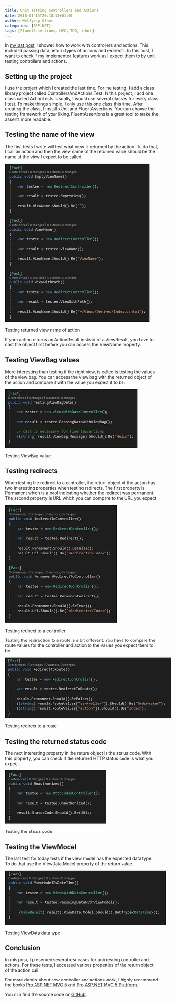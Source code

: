 ```yaml
---
title: Unit Testing Controllers and Actions
date: 2018-01-15T20:10:13+01:00
author: Wolfgang Ofner
categories: [ASP.NET]
tags: [FluentAssertions, MVC, TDD, xUnit]
---
```

In <a href="/controllers-and-actions/" target="_blank" rel="noopener">my last post</a>, I showed how to work with controllers and actions. This included passing data, return types of actions and redirects. In this post, I want to check if my implemented features work as I expect them to by unit testing controllers and actions.

## Setting up the project

I use the project which I created the last time. For the testing, I add a class library project called ControllersAndActions.Test. In this project, I add one class called ActionTests. Usually, I would use several classes for every class I test. To make things simple, I only use this one class this time. After creating the class, I install xUnit and FluentAssertions. You can choose the testing framework of your liking. FluentAssertions is a great tool to make the asserts more readable.

## Testing the name of the view

The first tests I write will test what view is returned by the action. To do that, I call an action and then the view name of the returned value should be the name of the view I expect to be called.

<div id="attachment_636" style="width: 485px" class="wp-caption aligncenter">
  <a href="/wp-content/uploads/2018/01/Testing-returned-view-name-of-action.jpg"><img aria-describedby="caption-attachment-636" loading="lazy" class="size-full wp-image-636" src="/wp-content/uploads/2018/01/Testing-returned-view-name-of-action.jpg" alt="Testing returned view name of action" width="475" height="519" /></a>
  
  <p id="caption-attachment-636" class="wp-caption-text">
    Testing returned view name of action
  </p>
</div>

If your action returns an ActionResult instead of a ViewResult, you have to cast the object first before you can access the ViewName property.

## Testing ViewBag values

More interesting than testing if the right view, is called is testing the values of the view bag. You can access the view bag with the returned object of the action and compare it with the value you expect it to be.

<div id="attachment_637" style="width: 445px" class="wp-caption aligncenter">
  <a href="/wp-content/uploads/2018/01/Testing-ViewBag-value.jpg"><img aria-describedby="caption-attachment-637" loading="lazy" class="size-full wp-image-637" src="/wp-content/uploads/2018/01/Testing-ViewBag-value.jpg" alt="Testing ViewBag value" width="435" height="193" /></a>
  
  <p id="caption-attachment-637" class="wp-caption-text">
    Testing ViewBag value
  </p>
</div>

## Testing redirects

When testing the redirect to a controller, the return object of the action has two interesting properties when testing redirects. The first property is Permanent which is a bool indicating whether the redirect was permanent. The second property is URL which you can compare to the URL you expect.

<div id="attachment_638" style="width: 378px" class="wp-caption aligncenter">
  <a href="/wp-content/uploads/2018/01/Testing-redirect-to-a-controller.jpg"><img aria-describedby="caption-attachment-638" loading="lazy" class="size-full wp-image-638" src="/wp-content/uploads/2018/01/Testing-redirect-to-a-controller.jpg" alt="Testing redirect to a controller" width="368" height="386" /></a>
  
  <p id="caption-attachment-638" class="wp-caption-text">
    Testing redirect to a controller
  </p>
</div>

Testing the redirection to a route is a bit different. You have to compare the route values for the controller and action to the values you expect them to be.

<div id="attachment_639" style="width: 555px" class="wp-caption aligncenter">
  <a href="/wp-content/uploads/2018/01/Testing-redirect-to-a-route.jpg"><img aria-describedby="caption-attachment-639" loading="lazy" class="size-full wp-image-639" src="/wp-content/uploads/2018/01/Testing-redirect-to-a-route.jpg" alt="Testing redirect to a route" width="545" height="199" /></a>
  
  <p id="caption-attachment-639" class="wp-caption-text">
    Testing redirect to a route
  </p>
</div>

## Testing the returned status code

The next interesting property in the return object is the status code. With this property, you can check if the returned HTTP status code is what you expect.

<div id="attachment_640" style="width: 342px" class="wp-caption aligncenter">
  <a href="/wp-content/uploads/2018/01/Testing-the-status-code.jpg"><img aria-describedby="caption-attachment-640" loading="lazy" class="size-full wp-image-640" src="/wp-content/uploads/2018/01/Testing-the-status-code.jpg" alt="Testing the status code" width="332" height="174" /></a>
  
  <p id="caption-attachment-640" class="wp-caption-text">
    Testing the status code
  </p>
</div>

## Testing the ViewModel

The last test for today tests if the view model has the expected data type. To do that use the ViewData.Model property of the return value.

<div id="attachment_641" style="width: 540px" class="wp-caption aligncenter">
  <a href="/wp-content/uploads/2018/01/Testing-ViewData-data-type.jpg"><img aria-describedby="caption-attachment-641" loading="lazy" class="size-full wp-image-641" src="/wp-content/uploads/2018/01/Testing-ViewData-data-type.jpg" alt="Testing ViewData data type" width="530" height="178" /></a>
  
  <p id="caption-attachment-641" class="wp-caption-text">
    Testing ViewData data type
  </p>
</div>

## Conclusion

In this post, I presented several test cases for unit testing controller and actions. For these tests, I accessed various properties of the return object of the action call.

For more details about how controller and actions work, I highly recommend the books <a href="http://amzn.to/2mgRbTy" target="_blank" rel="noopener">Pro ASP.NET MVC 5</a> and <a href="http://amzn.to/2mfQ0nA" target="_blank" rel="noopener">Pro ASP.NET MVC 5 Plattform</a>.

You can find the source code on <a href="https://github.com/WolfgangOfner/MVC-ActionAndController" target="_blank" rel="noopener">GitHub</a>.